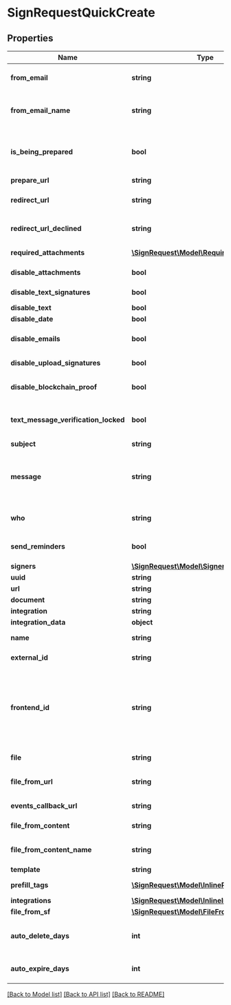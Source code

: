 # SignRequestQuickCreate

## Properties
Name | Type | Description | Notes
------------ | ------------- | ------------- | -------------
**from_email** | **string** | Email of user sending the SignRequest (must be a validated email) | [optional] 
**from_email_name** | **string** | Name to be used in the &#x60;From&#x60; email header, e.g. &#x60;{from_email_name} &lt;no-reply@signrequest.com&gt;&#x60; | [optional] 
**is_being_prepared** | **bool** | Have the sender of a SignRequest prepare the document before sending the request out, see: [prepare using the web interface](#section/Preparing-a-document/Prepare-using-the-web-interface) | [optional] 
**prepare_url** | **string** |  | [optional] 
**redirect_url** | **string** | URL at which SignRequest will redirect to when a document is signed | [optional] 
**redirect_url_declined** | **string** | URL at which SignRequest will redirect to when a document is declined | [optional] 
**required_attachments** | [**\SignRequest\Model\RequiredAttachment[]**](RequiredAttachment.md) | Attachments that signers are required to upload | [optional] 
**disable_attachments** | **bool** | Disable uploading/adding of attachments | [optional] 
**disable_text_signatures** | **bool** | Disable usage of signatures generated by typing (text) | [optional] 
**disable_text** | **bool** | Disable adding of text | [optional] 
**disable_date** | **bool** | Disable adding of dates | [optional] 
**disable_emails** | **bool** | Disable all SignRequest status emails as well as the email that contains the signed documents | [optional] 
**disable_upload_signatures** | **bool** | Disable usage of uploaded signatures (images) | [optional] 
**disable_blockchain_proof** | **bool** | Disables storing timestamp proof hashes in blockchain integrations. | [optional] 
**text_message_verification_locked** | **bool** | When true a text message verification is needed before the signer can see the document | [optional] 
**subject** | **string** | Subject of SignRequest email | [optional] 
**message** | **string** | Message to include in SignRequest email, may contain the following html tags: &#x60;a&#x60;, &#x60;abbr&#x60;, &#x60;acronym&#x60;, &#x60;b&#x60;, &#x60;blockquote&#x60;, &#x60;code&#x60;, &#x60;em&#x60;, &#x60;i&#x60;, &#x60;ul&#x60;, &#x60;li&#x60;, &#x60;ol&#x60;, and &#x60;strong&#x60; | [optional] 
**who** | **string** | &#x60;m&#x60;: only me, &#x60;mo&#x60;: me and others, &#x60;o&#x60;: only others | [optional] [default to 'o']
**send_reminders** | **bool** | Automatically remind signers to sign a document, see: [automatic reminders](#section/Working-with-a-SignRequest/Automatic-reminders) | [optional] 
**signers** | [**\SignRequest\Model\Signer[]**](Signer.md) |  | 
**uuid** | **string** |  | [optional] 
**url** | **string** |  | [optional] 
**document** | **string** |  | [optional] 
**integration** | **string** |  | [optional] 
**integration_data** | **object** |  | [optional] 
**name** | **string** | Defaults to filename, including extension | [optional] 
**external_id** | **string** | ID used to reference document in external system | [optional] 
**frontend_id** | **string** | Shared secret used in conjunction with &lt;a href&#x3D;\&quot;#section/Frontend-API/SignRequest-js-client-(beta)\&quot;&gt;SignRequest-js client&lt;/a&gt; to grant user access to a document that&#39;s not a member of the document&#39;s team | [optional] 
**file** | **string** | Temporary URL to original file, expires in five minutes | [optional] 
**file_from_url** | **string** | Publicly accessible URL of document to be downloaded by SignRequest | [optional] 
**events_callback_url** | **string** | URL at which to receive [event callbacks](#section/Events/Events-callback) for this document | [optional] 
**file_from_content** | **string** | Base64 encoded document content | [optional] 
**file_from_content_name** | **string** | Filename, including extension. Required when using &#x60;file_from_content&#x60;. | [optional] 
**template** | **string** |  | [optional] 
**prefill_tags** | [**\SignRequest\Model\InlinePrefillTags[]**](InlinePrefillTags.md) | Prefill signer input data, see [prefill tags](#section/Preparing-a-document/Prefill-tags-templates) | [optional] 
**integrations** | [**\SignRequest\Model\InlineIntegrationData[]**](InlineIntegrationData.md) |  | [optional] 
**file_from_sf** | [**\SignRequest\Model\FileFromSf**](FileFromSf.md) |  | [optional] 
**auto_delete_days** | **int** | Number of days after which a finished document (signed/cancelled/declined) will be automatically deleted | [optional] 
**auto_expire_days** | **int** | Number of days after which a non finished document will be automatically expired | [optional] 

[[Back to Model list]](../README.md#documentation-for-models) [[Back to API list]](../README.md#documentation-for-api-endpoints) [[Back to README]](../README.md)


